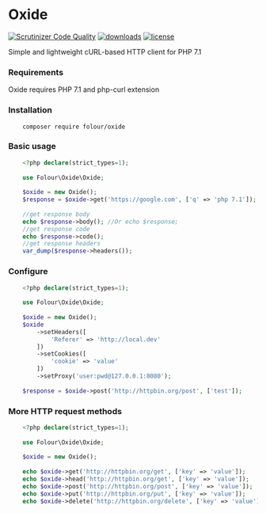 # Oxide
[![Scrutinizer Code Quality](https://scrutinizer-ci.com/g/folour/oxide/badges/quality-score.png?b=master)](https://scrutinizer-ci.com/g/folour/oxide/?branch=master)
[![downloads](https://poser.pugx.org/folour/oxide/downloads.png)](https://packagist.org/packages/folour/oxide)
[![license](https://poser.pugx.org/folour/oxide/license.png)](https://packagist.org/packages/folour/oxide)

Simple and lightweight cURL-based HTTP client for PHP 7.1

### Requirements
Oxide requires PHP 7.1 and php-curl extension

### Installation
```
    composer require folour/oxide
```

### Basic usage
```php
    <?php declare(strict_types=1);
    
    use Folour\Oxide\Oxide;
    
    $oxide = new Oxide();
    $response = $oxide->get('https://google.com', ['q' => 'php 7.1']);
    
    //get response body
    echo $response->body(); //Or echo $response;
    //get response code
    echo $response->code();
    //get response headers
    var_dump($response->headers());
```

### Configure
```php
    <?php declare(strict_types=1);
    
    use Folour\Oxide\Oxide;
    
    $oxide = new Oxide();
    $oxide
        ->setHeaders([
            'Referer' => 'http://local.dev'
        ])
        ->setCookies([
            'cookie' => 'value'
        ])
        ->setProxy('user:pwd@127.0.0.1:8080');
    
    $response = $oxide->post('http://httpbin.org/post', ['test']);
```

### More HTTP request methods
```php
    <?php declare(strict_types=1);
    
    use Folour\Oxide\Oxide;
    
    $oxide = new Oxide();
    
    echo $oxide->get('http://httpbin.org/get', ['key' => 'value']);
    echo $oxide->head('http://httpbin.org/get', ['key' => 'value']);
    echo $oxide->post('http://httpbin.org/post', ['key' => 'value']);
    echo $oxide->put('http://httpbin.org/put', ['key' => 'value']);
    echo $oxide->delete('http://httpbin.org/delete', ['key' => 'value']);
```